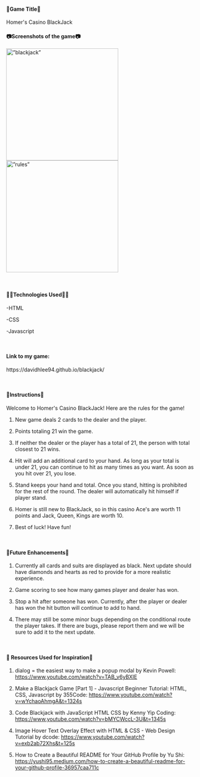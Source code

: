 
<h4>👾Game Title👾</h4>
<p>Homer's Casino BlackJack</p>


<h4>📷Screenshots of the game📷</h4>

<p>
<img width="auto" height="300" src="https://user-images.githubusercontent.com/112284075/202928965-3ef240b0-e520-42ec-b23b-59e781377137.png" alt=”blackjack”>
<img img width="auto" height="300" src="https://user-images.githubusercontent.com/112284075/202928920-2b276278-9b57-45e9-8367-a28a238515d2.png" alt=”rules”>
</p>

<br>
<h4>👨‍💻Technologies Used👨‍💻</h4>
<p>-HTML</p>
<p>-CSS</p>
<p>-Javascript</p>
<br>
<h4>Link to my game:</h4>
<p>https://davidhlee94.github.io/blackjack/</p>

<br>
<h4>📖Instructions📖</h4>
<p>Welcome to Homer's Casino BlackJack! Here are the rules for the game!</p>

1. New game deals 2 cards to the dealer and the player.

2. Points totaling 21 win the game.

3. If neither the dealer or the player has a total of 21, the person with total closest to 21 wins.

4. Hit will add an additional card to your hand. As long as your total is under 21, you can continue to hit as many times as you want. As soon as you hit over 21, you lose.

5. Stand keeps your hand and total. Once you stand, hitting is prohibited for the rest of the round. The dealer will automatically hit himself if player stand.

6. Homer is still new to BlackJack, so in this casino Ace's are worth 11 points and Jack, Queen, Kings are worth 10.

7. Best of luck! Have fun!

<br>
<h4>🔮Future Enhancements🔮</h4>

1. Currently all cards and suits are displayed as black. Next update should have diamonds and hearts as red to provide for a more realistic experience. 

2. Game scoring to see how many games player and dealer has won.

3. Stop a hit after someone has won. Currently, after the player or dealer has won the hit button will continue to add to hand.

4. There may still be some minor bugs depending on the conditional route the player takes. If there are bugs, please report them and we will be sure to add it to the next update. 


<br>
<h4>📰 Resources Used for Inspiration📰 </h4>

1. dialog = the easiest way to make a popup modal by Kevin Powell:
https://www.youtube.com/watch?v=TAB_v6yBXIE

2. Make a Blackjack Game [Part 1] - Javascript Beginner Tutorial: HTML, CSS, Javascript by 355Code:
https://www.youtube.com/watch?v=wYchaoAhmgA&t=1324s

3. Code Blackjack with JavaScript HTML CSS by Kenny Yip Coding:
https://www.youtube.com/watch?v=bMYCWccL-3U&t=1345s

4. Image Hover Text Overlay Effect with HTML & CSS - Web Design Tutorial by dcode: https://www.youtube.com/watch?v=exb2ab72Xhs&t=125s

5. How to Create a Beautiful README for Your GitHub Profile by Yu Shi: https://yushi95.medium.com/how-to-create-a-beautiful-readme-for-your-github-profile-36957caa711c
